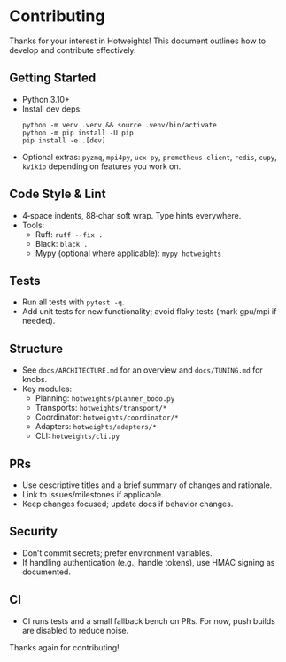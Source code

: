 # Contributing

Thanks for your interest in Hotweights! This document outlines how to develop and contribute effectively.

## Getting Started

- Python 3.10+
- Install dev deps:
  ```
  python -m venv .venv && source .venv/bin/activate
  python -m pip install -U pip
  pip install -e .[dev]
  ```
- Optional extras: `pyzmq`, `mpi4py`, `ucx-py`, `prometheus-client`, `redis`, `cupy`, `kvikio` depending on features you work on.

## Code Style & Lint

- 4‑space indents, 88‑char soft wrap. Type hints everywhere.
- Tools:
  - Ruff: `ruff --fix .`
  - Black: `black .`
  - Mypy (optional where applicable): `mypy hotweights`

## Tests

- Run all tests with `pytest -q`.
- Add unit tests for new functionality; avoid flaky tests (mark gpu/mpi if needed).

## Structure

- See `docs/ARCHITECTURE.md` for an overview and `docs/TUNING.md` for knobs.
- Key modules:
  - Planning: `hotweights/planner_bodo.py`
  - Transports: `hotweights/transport/*`
  - Coordinator: `hotweights/coordinator/*`
  - Adapters: `hotweights/adapters/*`
  - CLI: `hotweights/cli.py`

## PRs

- Use descriptive titles and a brief summary of changes and rationale.
- Link to issues/milestones if applicable.
- Keep changes focused; update docs if behavior changes.

## Security

- Don’t commit secrets; prefer environment variables.
- If handling authentication (e.g., handle tokens), use HMAC signing as documented.

## CI

- CI runs tests and a small fallback bench on PRs. For now, push builds are disabled to reduce noise.

Thanks again for contributing!

